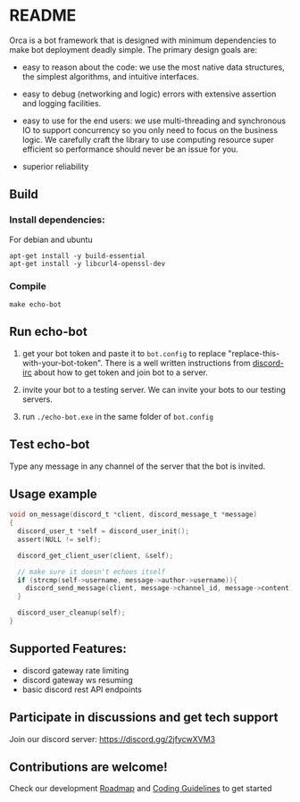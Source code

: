 # README

Orca is a bot framework that is designed with minimum dependencies to
make bot deployment deadly simple.  The primary design goals are:

- easy to reason about the code: we use the most native data structures,
   the simplest algorithms, and intuitive interfaces.

- easy to debug (networking and logic) errors with extensive assertion 
  and logging facilities.

- easy to use for the end users: we use multi-threading and
  synchronous IO to support concurrency so you only need to focus on
  the business logic.  We carefully craft the library to use computing
  resource super efficient so performance should never be an issue
  for you.

- superior reliability

## Build
### Install dependencies:
For debian and ubuntu
```
apt-get install -y build-essential
apt-get install -y libcurl4-openssl-dev
```

### Compile
```
make echo-bot
```

## Run echo-bot
1. get your bot token and paste it to `bot.config` to
   replace "replace-this-with-your-bot-token". There is a 
   well written instructions from [discord-irc](https://github.com/reactiflux/discord-irc/wiki/Creating-a-discord-bot-&-getting-a-token) about 
   how to get token and join bot to a server.
   
2. invite your bot to a testing server. We can invite your bots
   to our testing servers. 
3. run `./echo-bot.exe` in the same folder of `bot.config`

## Test echo-bot
Type any message in any channel of the server that the bot is invited.


## Usage example
```c
void on_message(discord_t *client, discord_message_t *message)
{
  discord_user_t *self = discord_user_init();
  assert(NULL != self);

  discord_get_client_user(client, &self);

  // make sure it doesn't echoes itself
  if (strcmp(self->username, message->author->username)){
    discord_send_message(client, message->channel_id, message->content);
  }

  discord_user_cleanup(self);
}
```

## Supported Features:
  - discord gateway rate limiting
  - discord gateway ws resuming
  - basic discord rest API endpoints
  
## Participate in discussions and get tech support
Join our discord server: https://discord.gg/2jfycwXVM3

## Contributions are welcome!
Check our development [Roadmap](ROADMAP.md) and [Coding Guidelines](CODING_GUIDELINES.md) to get started

